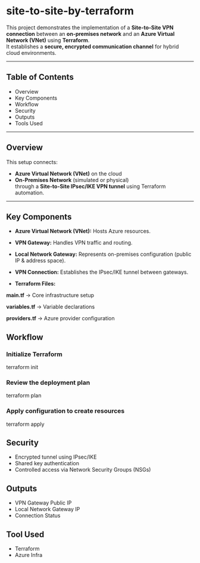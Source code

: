 # site-to-site-by-terraform

This project demonstrates the implementation of a **Site-to-Site VPN connection** between an **on-premises network** and an **Azure Virtual Network (VNet)** using **Terraform**.  
It establishes a **secure, encrypted communication channel** for hybrid cloud environments.

---

## Table of Contents
- Overview
- Key Components
- Workflow
- Security
- Outputs
- Tools Used

---

##  Overview

This setup connects:
- **Azure Virtual Network (VNet)** on the cloud  
- **On-Premises Network** (simulated or physical)  
through a **Site-to-Site IPsec/IKE VPN tunnel** using Terraform automation.

---

## Key Components

- **Azure Virtual Network (VNet):** Hosts Azure resources.

- **VPN Gateway:** Handles VPN traffic and routing.

- **Local Network Gateway:** Represents on-premises configuration (public IP & address space).

- **VPN Connection:** Establishes the IPsec/IKE tunnel between gateways.

- **Terraform Files:**

**main.tf** → Core infrastructure setup

**variables.tf** → Variable declarations

**providers.tf** → Azure provider configuration

## Workflow

### Initialize Terraform
terraform init
### Review the deployment plan
terraform plan
### Apply configuration to create resources
terraform apply

## Security

- Encrypted tunnel using IPsec/IKE
- Shared key authentication
- Controlled access via Network Security Groups (NSGs)

## Outputs

- VPN Gateway Public IP
- Local Network Gateway IP
- Connection Status

## Tool Used

- Terraform
- Azure Infra